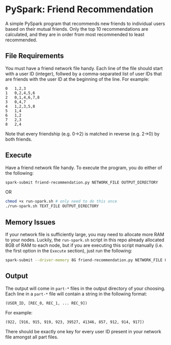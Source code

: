 # PySpark: Friend Recommendation

A simple PySpark program that recommends new friends to individual users based on their mutual friends. Only the top 10 recommendations are calculated, and they are in order from most recommended to least recommended.

## File Requirements

You must have a friend network file handy. Each line of the file should start with a user ID (integer), follwed by a comma-separated list of user IDs that are friends with the user ID at the beginning of the line. For example:

```
0   1,2,3
1   0,2,4,5,6
2   0,1,4,6,7,8
3   0,4,7
4   1,2,3,5,8
5   1,4
6   1,2
7   2,3
8   2,4
```

Note that every friendship (e.g. 0->2) is matched in reverse (e.g. 2->0) by both friends.

## Execute

Have a friend network file handy. To execute the program, you do either of the following:

```bash
spark-submit friend-recommendation.py NETWORK_FILE OUTPUT_DIRECTORY
```

OR

```bash
chmod +x run-spark.sh # only need to do this once
./run-spark.sh TEXT_FILE OUTPUT_DIRECTORY
```

## Memory Issues

If your network file is sufficiently large, you may need to allocate more RAM to your nodes. Luckily, the `run-spark.sh` script in this repo already allocated 8GB of RAM to each node, but if you are executing this script manually (i.e. the first option in the `Execute` section), just run the following:

```bash
spark-submit --driver-memory 8G friend-recommendation.py NETWORK_FILE OUTPUT_DIRECTORY
```

## Output

The output will come in `part-*` files in the output directory of your choosing.
Each line in a `part-*` file will contain a string in the following format:

```
(USER_ID, [REC_0, REC_1, ... REC_9])
```

For example:
```
(922, [916, 915, 919, 923, 39527, 41346, 857, 912, 914, 917])
```

There should be exactly one key for every user ID present in your network file amongst all part files.
